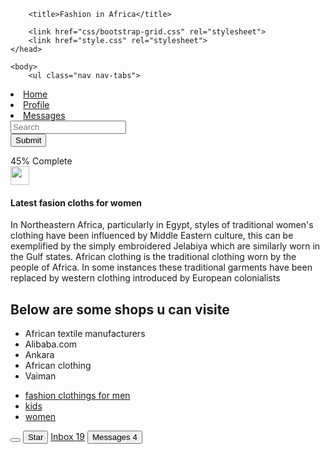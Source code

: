 
<html>
    <head>
            <link rel="stylesheet" href="https://maxcdn.bootstrapcdn.com/bootstrap/3.2.0/css/bootstrap.min.css"> 
        <meta charset="utf-8">
        <meta http-equiv="X-UA-Compatible" content="IE=edge">
        <meta name="viewport" content="width=device-width, initial-scale=1">

        <title>Fashion in Africa</title>
        
        <link href="css/bootstrap-grid.css" rel="stylesheet">
        <link href="style.css" rel="stylesheet">
    </head>

    <body>
    	<ul class="nav nav-tabs">
  <li role="presentation" class="active"><a href="#">Home</a></li>
  <li role="presentation"><a href="#">Profile</a></li>
  <li role="presentation"><a href="#">Messages</a></li>
</ul>
    	<form class="navbar-form navbar-left" role="search">
  <div class="form-group">
    <input type="text" class="form-control" placeholder="Search">
  </div>
  <button type="submit" class="btn btn-default">Submit</button>
</form>
    	<div class="progress">
  <div class="progress-bar progress-bar-striped active" role="progressbar" aria-valuenow="45" aria-valuemin="0" aria-valuemax="100" style="width: 45%">
    <span class="sr-only">45% Complete</span>
  </div>
</div>
<div class="media">
  <div class="media-left">
    <a href="women.html">
      <img class="media-object" src="images/wa.jpg" height="30px" width="30px">
    </a>
  </div>
  <div class="media-left">
    <h4 class="media-heading">Latest fasion cloths for women</h4>
    In Northeastern Africa, particularly in Egypt, styles of traditional women's clothing have been influenced by Middle Eastern culture, this can be exemplified by the simply embroidered Jelabiya which are similarly worn in the Gulf states.
    African clothing is the traditional clothing worn by the people of Africa. In some instances these traditional garments have been replaced by western clothing introduced by European colonialists
  </div>
</div>
<h2>Below are some shops u can visite</h2>
<ul class="list-group">
  <li class="list-group-item-success">African textile manufacturers</li>
  <li class="list-group-item-warning">Alibaba.com</li>
  <li class="list-group-item-danger">Ankara</li>
  <li class="list-group-item-info">African clothing</li>
  <li class="list-group-item-warning">Vaiman</li>
</ul>

<ul class="dropdown-menu" aria-labelledby="dropdownMenu4">
  <li><a href="men.html">fashion clothings for men</a></li>
  <li class="disabled"><a href="kids.html">kids</a></li>
  <li><a href="women.html">women</a></li>
</ul>
<button type="button" class="btn btn-default" aria-label="Left Align">
  <span class="glyphicon glyphicon-align-left" aria-hidden="true"></span>
</button>

<button type="button" class="btn btn-default btn-lg">
  <span class="glyphicon glyphicon-star" aria-hidden="true"></span> Star
</button>
<a href="gh">Inbox <span class="badge">19</span></a>

<button class="btn btn-primary" type="button">
  Messages <span class="badge">4</span>
</button>
    </body>
